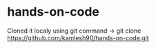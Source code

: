 # hands-on-code

Cloned it localy using git command -> git clone https://github.com/kamlesh90/hands-on-code.git
